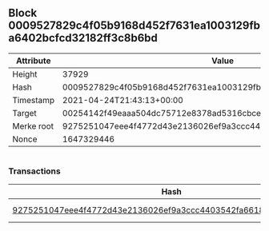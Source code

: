 ## Block 0009527829c4f05b9168d452f7631ea1003129fba6402bcfcd32182ff3c8b6bd

Attribute | Value
--- | ---
Height | 37929
Hash | 0009527829c4f05b9168d452f7631ea1003129fba6402bcfcd32182ff3c8b6bd
Timestamp | 2021-04-24T21:43:13+00:00
Target | 00254142f49eaaa504dc75712e8378ad5316cbcead634704b3734b6271167cc4
Merke root | 9275251047eee4f4772d43e2136026ef9a3ccc4403542fa66187ee3912106454
Nonce | 1647329446

```

```

### Transactions

Hash | Amount
--- | ---
[9275251047eee4f4772d43e2136026ef9a3ccc4403542fa66187ee3912106454](9275251047eee4f4772d43e2136026ef9a3ccc4403542fa66187ee3912106454.md) | 10.00000000 SKEPTI 
